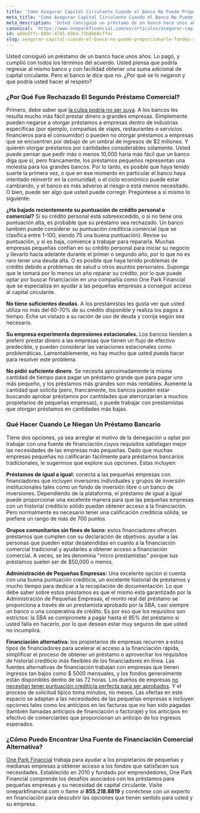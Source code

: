 ```yaml
---
title: 'Cómo Asegurar Capital Circulante Cuando el Banco No Puede Proporcionarle Fondos Adicionales'
meta_title: 'Cómo Asegurar Capital Circulante Cuando el Banco No Puede Proporcionarle Fondos Adicionales'
meta_description: 'Usted consiguió un préstamo de un banco hace unos años. Lo pagó, y cumplió con todos los términos del acuerdo. Usted piensa que podría regresar al mismo banco y con facilidad obtener una suma adicional de capital circulante. Pero el banco le dice que no. ¿Por qué se lo negaron y que podría usted hacer al respeto?'
canonical: 'https://www.oneparkfinancial.com/es/articulos/asegurar-capital-cuando-el-banco-no-puede-proporcionarle-fondos-adicionales'
id: a60e5ffc-889c-4745-b9bd-71b8bb0cff4c
slug: asegurar-capital-cuando-el-banco-no-puede-proporcionarle-fondos-adicionales
---
```

Usted consiguió un préstamo de un banco hace unos años. Lo pagó, y cumplió con todos los términos del acuerdo. Usted piensa que podría regresar al mismo banco y con facilidad obtener una suma adicional de capital circulante. Pero el banco le dice que no. ¿Por qué se lo negaron y que podría usted hacer al respeto?

### ¿Por Qué Fue Rechazado El Segundo Préstamo Comercial?

Primero, debe saber que [la culpa podría no ser suya](https://www.oneparkfinancial.com/es/articulos/porque-el-banco-nego-el-prestamo-de-su-pequena-empresa). A los bancos les resulta mucho más fácil prestar dinero a grandes empresas. Simplemente pueden negarse a otorgar préstamos a empresas dentro de industrias específicas (por ejemplo, compañías de viajes, restaurantes o servicios financieros para el consumidor) o pueden no otorgar préstamos a empresas que se encuentren por debajo de un umbral de ingresos de $2 millones. Y quieren otorgar préstamos por cantidades considerables solamente. Usted puede pensar que pedir más o menos 10,000 haría más fácil que un banco diga que sí, pero francamente, los préstamos pequeños representan una molestia para los grandes bancos. Por lo tanto, es posible que haya tenido suerte la primera vez, o que en ese momento en particular el banco haya intentado reinvertir en la comunidad; o el ciclo económico puede estar cambiando, y el banco es más adverso al riesgo o está menos necesitado. 
O bien, puede ser algo que usted puede corregir. Pregúntese a sí mismo lo siguiente:

**¿Ha bajado recientemente su puntuación de crédito personal o comercial?** Si su crédito personal está sobreexcedido, o si no tiene una puntuación alta, es probable que su préstamo sea rechazado. Un banco también puede considerar su puntuación crediticia comercial (que se clasifica entre 1-100, siendo 75 una buena puntuación). Revise su puntuación, y si es baja, comience a trabajar para repararla. Muchas empresas pequeñas confían en su crédito personal para iniciar su negocio y llevarlo hacia adelante durante el primer o segundo año, por lo que no es raro tener una deuda alta. O es posible que haya tenido problemas de crédito debido a problemas de salud u otros asuntos personales. Suponga que le tomará por lo menos un año reparar su crédito, por lo que puede optar por buscar financiación en una compañía como One Park Financial que se especializa en ayudar a las pequeñas empresas a conseguir acceso al capital circulante.

**No tiene suficientes deudas.** A los prestamistas les gusta ver que usted utiliza no más del 60-70% de su crédito disponible y realiza los pagos a tiempo. Eche un vistazo a su ración de uso de deuda y corrija según sea necesario.

**Su empresa experimenta depresiones estacionales.** Los bancos tienden a preferir prestar dinero a las empresas que tienen un flujo de efectivo predecible, y pueden considerar las variaciones estacionales como problemáticas. Lamentablemente, no hay mucho que usted pueda hacer para resolver este problema. 

**No pidió suficiente dinero.** Se necesita aproximadamente la misma cantidad de tiempo para pagar un préstamo grande que para pagar uno más pequeño, y los préstamos más grandes son más rentables. Aumente la cantidad que solicita (pero, francamente, los bancos pueden estar buscando aprobar préstamos por cantidades que aterrorizarían a muchos propietarios de pequeñas empresas), o puede trabajar con prestamistas que otorgan préstamos en cantidades más bajas. 

### Qué Hacer Cuando Le Niegan Un Préstamo Bancario

Tiene dos opciones, ya sea arreglar el motivo de la denegación u optar por trabajar con una fuente de financiación cuyos requisitos satisfagan mejor las necesidades de las empresas más pequeñas. Dado que muchas empresas pequeñas no calificarán fácilmente para préstamos bancarios tradicionales, le sugerimos que explore sus opciones. Estas incluyen:

**Préstamos de igual a igual:** conecta a las pequeñas empresas con financiadores que incluyen inversores individuales y grupos de inversión institucionales tales como un fondo de inversión libre o un banco de inversiones. Dependiendo de la plataforma, el préstamo de igual a igual puede proporcionar una excelente manera para que las pequeñas empresas con un historial crediticio sólido puedan obtener acceso a la financiación. Pero normalmente es necesario tener una calificación crediticia sólida; se prefiere un rango de más de 700 puntos

**Grupos comunitarios sin fines de lucro:** estos financiadores ofrecen préstamos que cumplen con su declaración de objetivos: ayudar a las personas que pueden estar desatendidas en cuanto a la financiación comercial tradicional y ayudarles a obtener acceso a financiación comercial. A veces, se les denomina "micro prestamistas" porque sus préstamos suelen ser de $50,000 o menos. 

**Administración de Pequeñas Empresas:** Una excelente opción si cuenta con una buena puntuación crediticia, un excelente historial de préstamos y mucho tiempo para dedicar a la recopilación de documentación. Lo que debe saber sobre estos préstamos es que el mismo está garantizado por la Administración de Pequeñas Empresas, el monto real del préstamo se proporciona a través de un prestamista aprobado por la SBA, casi siempre un banco o una cooperativa de crédito. Es por eso que los requisitos son estrictos: la SBA se compromete a pagar hasta el 85% del préstamo si usted falla en hacerlo, por lo que desean estar muy seguros de que usted no incumplirá.

**Financiación alternativa:** los propietarios de empresas recurren a estos tipos de financiadores para acelerar el acceso a la financiación rápida, simplificar el proceso de obtener un préstamo o aprovechar los requisitos de historial crediticio más flexibles de los financiadores en línea. Las fuentes alternativas de financiación trabajan con empresas que tienen ingresos tan bajos como $ 5000 mensuales, y los fondos generalmente están disponibles dentro de las 72 horas. Los dueños de empresas [no necesitan tener puntuación crediticia perfecta para ser aprobados](https://www.oneparkfinancial.com/es/preaprob). Y el proceso de solicitud típico toma minutos, no meses. Las ofertas en este espacio se adaptan a las necesidades de las pequeñas empresas e incluyen opciones tales como los anticipos en las facturas que no han sido pagadas (también llamadas anticipos de financiación o factoraje) y los anticipos en efectivo de comerciantes que proporcionan un anticipo de los ingresos esperados.  

### ¿Cómo Puedo Encontrar Una Fuente de Financiación Comercial Alternativa?

[One Park Financial](https://www.oneparkfinancial.com/es/) trabaja para ayudar a los propietarios de pequeñas y medianas empresas a obtener acceso a los fondos que satisfacen sus necesidades. Establecido en 2010 y fundado por emprendedores, One Park Financial comprende los desafíos asociados con los préstamos para pequeñas empresas y su necesidad de capital circulante. Visite oneparkfinancial.com o llame al **855.218.8819** y conéctese con un experto en financiación para descubrir las opciones que tienen sentido para usted y su empresa.